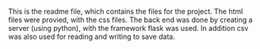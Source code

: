 
This is the readme file, which contains the files for the project.
The html files were provied, with the css files.  The back end was done by creating a 
server (using python), with the framework flask was used.  In addition csv was also
used for reading and writing to  save data.
